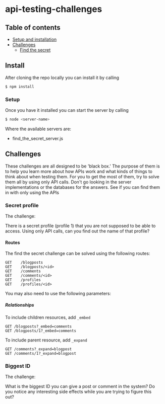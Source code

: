 # api-testing-challenges

## Table of contents


<!-- toc -->
- [Setup and installation](#install)
- [Challenges](#challenges)
  * [Find the secret](#secret-profile)
<!-- tocstop -->


## Install
After cloning the repo locally you can install it by calling

```bash
$ npm install
```

### Setup
Once you have it installed you can start the server by calling

```bash
$ node <server-name>
```
Where the available servers are:

- find_the_secret_server.js

## Challenges
These challenges are all designed to be 'black box.' The purpose of them is to help you learn more about how APIs work and what kinds of things to think about when testing them. For you to get the most of them, try to solve them all by using only API calls. Don't go looking in the server implementations or the databases for the answers.  See if you can find them in with only using the APIs

### Secret profile
The challenge:

There is a secret profile (profile 1) that you are not supposed to be able to access. Using only API calls, can you find out the name of that profile?

#### Routes

The find the secret challenge can be solved using the following routes:

```
GET    /blogposts
GET    /blogposts/<id>
GET    /comments
GET    /comments/<id>
GET    /profiles
GET    /profiles/<id>
```

You may also need to use the following parameters:

##### Relationships

To include children resources, add `_embed`

```
GET /blogposts?_embed=comments
GET /blogposts/1?_embed=comments
```

To include parent resource, add `_expand`

```
GET /comments?_expand=blogpost
GET /comments/1?_expand=blogpost
```

### Biggest ID
The challenge:

What is the biggest ID you can give a post or comment in the system? Do you notice any interesting side effects while you are trying to figure this out?

